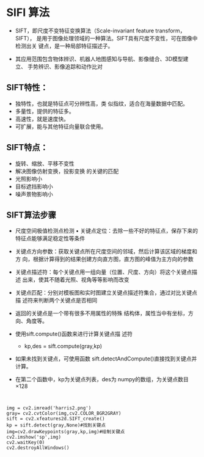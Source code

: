 # SIFI 算法

* SIFT，即尺度不变特征变换算法（Scale-invariant feature transform，SIFT）， 是用于图像处理领域的一种算法。SIFT具有尺度不变性，可在图像中检测出关 键点，是一种局部特征描述子。 

* 其应用范围包含物体辨识、机器人地图感知与导航、影像缝合、3D模型建立、 手势辨识、影像追踪和动作比对



## SIFT特性： 
* 独特性，也就是特征点可分辨性高，类 似指纹，适合在海量数据中匹配。 
* 多量性，提供的特征多。 
* 高速性，就是速度快。 
* 可扩展，能与其他特征向量联合使用。

## SIFT特点： 
* 旋转、缩放、平移不变性 
* 解决图像仿射变换，投影变换 的关键的匹配 
* 光照影响小 
* 目标遮挡影响小 
* 噪声景物影响小


## SIFT算法步骤
* 尺度空间极值检测点检测 • 关键点定位：去除一些不好的特征点，保存下来的特征点能够满足稳定性等条件 
* 关键点方向参数：获取关键点所在尺度空间的邻域，然后计算该区域的梯度和方 向，根据计算得到的结果创建方向直方图，直方图的峰值为主方向的参数 
* 关键点描述符：每个关键点用一组向量（位置、尺度、方向）将这个关键点描述 出来，使其不随着光照、视角等等影响而改变 
* 关键点匹配：分别对模板图和实时图建立关键点描述符集合，通过对比关键点描 述符来判断两个关键点是否相同


* 返回的关键点是一个带有很多不用属性的特殊 结构体，属性当中有坐标，方向、角度等。 
* 使用sift.compute()函数来进行计算关键点描 述符 
    * kp,des = sift.compute(gray,kp) 
* 如果未找到关键点，可使用函数 sift.detectAndCompute()直接找到关键点并 计算。 
* 在第二个函数中，kp为关键点列表，des为 numpy的数组，为关键点数目×128

<pre>
<code>

img = cv2.imread('harris2.png')
gray= cv2.cvtColor(img,cv2.COLOR_BGR2GRAY)
sift = cv2.xfeatures2d.SIFT_create()
kp = sift.detect(gray,None)#找到关键点
img=cv2.drawKeypoints(gray,kp,img)#绘制关键点
cv2.imshow('sp',img)
cv2.waitKey(0)
cv2.destroyAllWindows()
</code>
</pre>